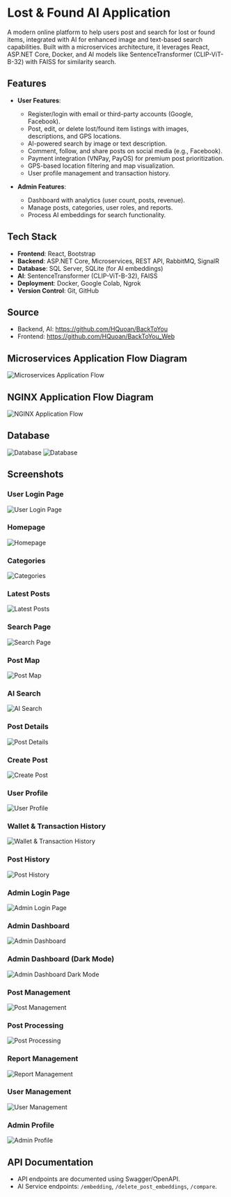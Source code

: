 # Lost & Found AI Application

A modern online platform to help users post and search for lost or found items, integrated with AI for enhanced image and text-based search capabilities. Built with a microservices architecture, it leverages React, ASP.NET Core, Docker, and AI models like SentenceTransformer (CLIP-ViT-B-32) with FAISS for similarity search.

## Features
- **User Features**:
  - Register/login with email or third-party accounts (Google, Facebook).
  - Post, edit, or delete lost/found item listings with images, descriptions, and GPS locations.
  - AI-powered search by image or text description.
  - Comment, follow, and share posts on social media (e.g., Facebook).
  - Payment integration (VNPay, PayOS) for premium post prioritization.
  - GPS-based location filtering and map visualization.
  - User profile management and transaction history.

- **Admin Features**:
  - Dashboard with analytics (user count, posts, revenue).
  - Manage posts, categories, user roles, and reports.
  - Process AI embeddings for search functionality.

## Tech Stack
- **Frontend**: React, Bootstrap
- **Backend**: ASP.NET Core, Microservices, REST API, RabbitMQ, SignalR
- **Database**: SQL Server, SQLite (for AI embeddings)
- **AI**: SentenceTransformer (CLIP-ViT-B-32), FAISS
- **Deployment**: Docker, Google Colab, Ngrok
- **Version Control**: Git, GitHub

## Source
- Backend, AI: https://github.com/HQuoan/BackToYou
- Frontend: https://github.com/HQuoan/BackToYou_Web

## Microservices Application Flow Diagram
![Microservices Application Flow](media/Microservices_Application_Flow_Diagram.png)

## NGINX Application Flow Diagram
![NGINX Application Flow](media/NGINX_Application_Flow_Diagram.png)

## Database
![Database](media/database.png)
![Database](media/database2.png)

## Screenshots

### User Login Page
![User Login Page](media/login.png)

### Homepage
![Homepage](media/homepage.png)

### Categories
![Categories](media/categories.png)

### Latest Posts
![Latest Posts](media/latest_posts.png)

### Search Page
![Search Page](media/search.png)

### Post Map
![Post Map](media/latest_posts.png)

### AI Search
![AI Search](media/ai_search.png)

### Post Details
![Post Details](media/post_detail.png)

### Create Post
![Create Post](media/create_post.png)

### User Profile
![User Profile](media/user_profile.png)

### Wallet & Transaction History
![Wallet & Transaction History](media/wallet.png)

### Post History
![Post History](media/post_history.png)

### Admin Login Page
![Admin Login Page](media/admin_login.png)

### Admin Dashboard
![Admin Dashboard](media/dashboard.png)

### Admin Dashboard (Dark Mode)
![Admin Dashboard Dark Mode](media/dark_dashboard.png)

### Post Management
![Post Management](media/post_management.png)

### Post Processing
![Post Processing](media/post_processing.png)

### Report Management
![Report Management](media/report.png)

### User Management
![User Management](media/user.png)
### Admin Profile
![Admin Profile](media/admin_profile.png)


## API Documentation
- API endpoints are documented using Swagger/OpenAPI.
- AI Service endpoints: `/embedding`, `/delete_post_embeddings`, `/compare`.
